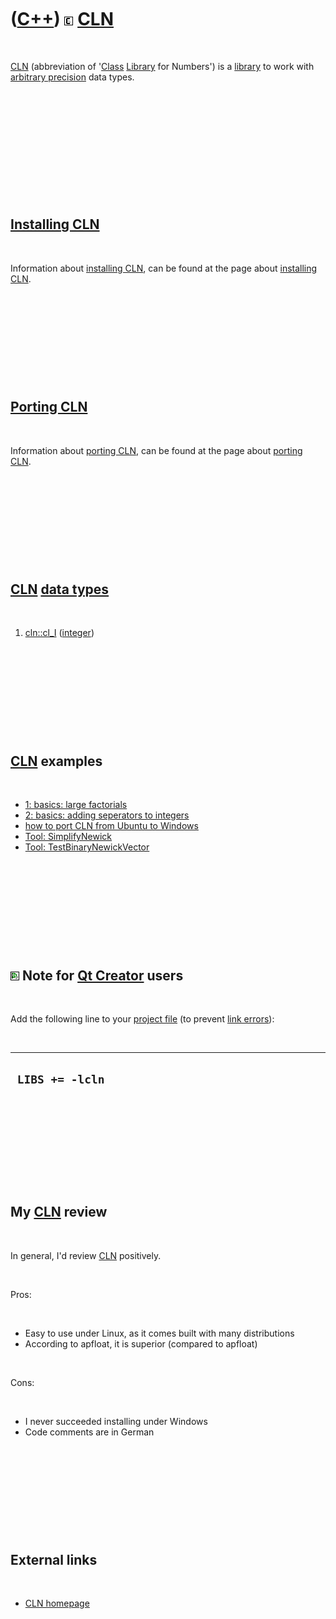 
 

 

 

 

 

([C++](Cpp.md)) ![CLN](PicCln.png) [CLN](CppCln.md)
=====================================================

 

[CLN](CppCln.md) (abbreviation of '[Class](CppClass.md)
[Library](CppLibrary.md) for Numbers') is a [library](CppLibrary.md)
to work with [arbitrary precision](CppArbitraryPrecision.md) data
types.

 

 

 

 

 

 

[Installing CLN](CppClnInstall.md)
-----------------------------------

 

Information about [installing CLN](CppClnInstall.md), can be found at
the page about [installing CLN](CppClnInstall.md).

 

 

 

 

 

[Porting CLN](CppClnPort.md)
-----------------------------

 

Information about [porting CLN](CppClnPort.md), can be found at the
page about [porting CLN](CppClnPort.md).

 

 

 

 

 

[CLN](CppCln.md) [data types](CppDataType.md)
-----------------------------------------------

 

1.  [cln::cl\_I](CppCl_I.md) ([integer](CppInt.md))

 

 

 

 

 

[CLN](CppCln.md) examples
--------------------------

 

-   [1: basics: large factorials](CppClnExample1.md)
-   [2: basics: adding seperators to integers](CppClnExample2.md)
-   [how to port CLN from Ubuntu to
    Windows](CppClnFromUbuntuToWindows.md)
-   [Tool: SimplifyNewick](ToolSimplifyNewick.md)
-   [Tool: TestBinaryNewickVector](ToolTestBinaryNewickVector.md)

 

 

 

 

 

![Qt Creator](PicQtCreator.png) Note for [Qt Creator](CppQtCreator.md) users
-----------------------------------------------------------------------------

 

Add the following line to your [project file](CppQtProjectFile.md) (to
prevent [link errors](CppLinkError.md)):

 

  ------------------
  ` LIBS += -lcln`
  ------------------

 

 

 

 

 

My [CLN](CppCln.md) review
---------------------------

 

In general, I'd review [CLN](CppCln.md) positively.

 

Pros:

 

-   Easy to use under Linux, as it comes built with many distributions
-   According to apfloat, it is superior (compared to apfloat)

 

Cons:

 

-   I never succeeded installing under Windows
-   Code comments are in German

 

 

 

 

 

External links
--------------

 

-   [CLN homepage](http://www.ginac.de/CLN)

 

 

 

 

 

 

